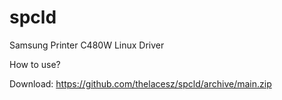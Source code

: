 # spcld
Samsung Printer C480W Linux Driver

How to use?

Download: https://github.com/thelacesz/spcld/archive/main.zip
